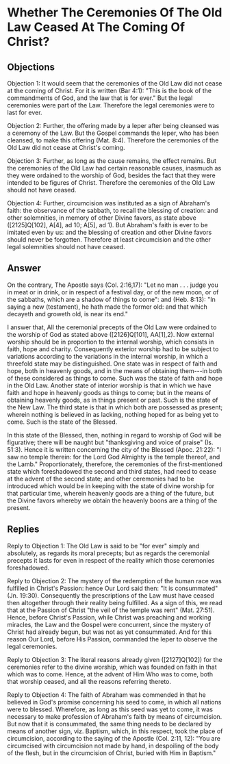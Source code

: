 # Whether The Ceremonies Of The Old Law Ceased At The Coming Of Christ?

## Objections

Objection 1: It would seem that the ceremonies of the Old Law did not cease at the coming of Christ. For it is written (Bar 4:1): "This is the book of the commandments of God, and the law that is for ever." But the legal ceremonies were part of the Law. Therefore the legal ceremonies were to last for ever.

Objection 2: Further, the offering made by a leper after being cleansed was a ceremony of the Law. But the Gospel commands the leper, who has been cleansed, to make this offering (Mat. 8:4). Therefore the ceremonies of the Old Law did not cease at Christ's coming.

Objection 3: Further, as long as the cause remains, the effect remains. But the ceremonies of the Old Law had certain reasonable causes, inasmuch as they were ordained to the worship of God, besides the fact that they were intended to be figures of Christ. Therefore the ceremonies of the Old Law should not have ceased.

Objection 4: Further, circumcision was instituted as a sign of Abraham's faith: the observance of the sabbath, to recall the blessing of creation: and other solemnities, in memory of other Divine favors, as state above ([2125]Q[102], A[4], ad 10; A[5], ad 1). But Abraham's faith is ever to be imitated even by us: and the blessing of creation and other Divine favors should never be forgotten. Therefore at least circumcision and the other legal solemnities should not have ceased.

## Answer

On the contrary, The Apostle says (Col. 2:16,17): "Let no man . . . judge you in meat or in drink, or in respect of a festival day, or of the new moon, or of the sabbaths, which are a shadow of things to come": and (Heb. 8:13): "In saying a new (testament), he hath made the former old: and that which decayeth and groweth old, is near its end."

I answer that, All the ceremonial precepts of the Old Law were ordained to the worship of God as stated above ([2126]Q[101], AA[1],2). Now external worship should be in proportion to the internal worship, which consists in faith, hope and charity. Consequently exterior worship had to be subject to variations according to the variations in the internal worship, in which a threefold state may be distinguished. One state was in respect of faith and hope, both in heavenly goods, and in the means of obtaining them---in both of these considered as things to come. Such was the state of faith and hope in the Old Law. Another state of interior worship is that in which we have faith and hope in heavenly goods as things to come; but in the means of obtaining heavenly goods, as in things present or past. Such is the state of the New Law. The third state is that in which both are possessed as present; wherein nothing is believed in as lacking, nothing hoped for as being yet to come. Such is the state of the Blessed.

In this state of the Blessed, then, nothing in regard to worship of God will be figurative; there will be naught but "thanksgiving and voice of praise" (Is. 51:3). Hence it is written concerning the city of the Blessed (Apoc. 21:22): "I saw no temple therein: for the Lord God Almighty is the temple thereof, and the Lamb." Proportionately, therefore, the ceremonies of the first-mentioned state which foreshadowed the second and third states, had need to cease at the advent of the second state; and other ceremonies had to be introduced which would be in keeping with the state of divine worship for that particular time, wherein heavenly goods are a thing of the future, but the Divine favors whereby we obtain the heavenly boons are a thing of the present.

## Replies

Reply to Objection 1: The Old Law is said to be "for ever" simply and absolutely, as regards its moral precepts; but as regards the ceremonial precepts it lasts for even in respect of the reality which those ceremonies foreshadowed.

Reply to Objection 2: The mystery of the redemption of the human race was fulfilled in Christ's Passion: hence Our Lord said then: "It is consummated" (Jn. 19:30). Consequently the prescriptions of the Law must have ceased then altogether through their reality being fulfilled. As a sign of this, we read that at the Passion of Christ "the veil of the temple was rent" (Mat. 27:51). Hence, before Christ's Passion, while Christ was preaching and working miracles, the Law and the Gospel were concurrent, since the mystery of Christ had already begun, but was not as yet consummated. And for this reason Our Lord, before His Passion, commanded the leper to observe the legal ceremonies.

Reply to Objection 3: The literal reasons already given ([2127]Q[102]) for the ceremonies refer to the divine worship, which was founded on faith in that which was to come. Hence, at the advent of Him Who was to come, both that worship ceased, and all the reasons referring thereto.

Reply to Objection 4: The faith of Abraham was commended in that he believed in God's promise concerning his seed to come, in which all nations were to blessed. Wherefore, as long as this seed was yet to come, it was necessary to make profession of Abraham's faith by means of circumcision. But now that it is consummated, the same thing needs to be declared by means of another sign, viz. Baptism, which, in this respect, took the place of circumcision, according to the saying of the Apostle (Col. 2:11, 12): "You are circumcised with circumcision not made by hand, in despoiling of the body of the flesh, but in the circumcision of Christ, buried with Him in Baptism."